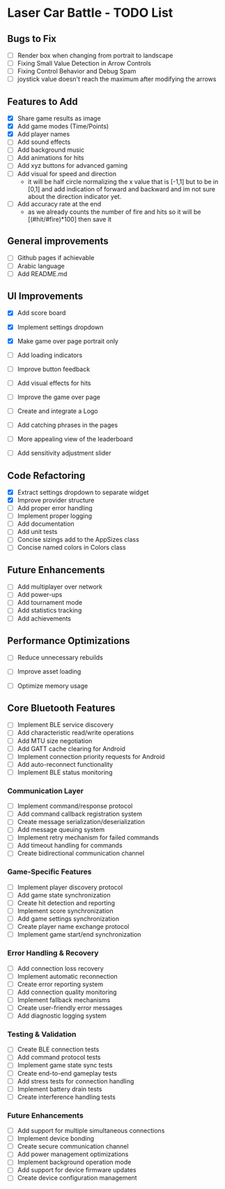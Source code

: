 # Laser Car Battle - TODO List

## Bugs to Fix
- [ ] Render box when changing from portrait to landscape
- [ ] Fixing Small Value Detection in Arrow Controls
- [ ] Fixing Control Behavior and Debug Spam
- [ ] joystick value doesn't reach the maximum after modifying the arrows 

## Features to Add
- [x] Share game results as image
- [x] Add game modes (Time/Points)
- [x] Add player names
- [ ] Add sound effects
- [ ] Add background music
- [ ] Add animations for hits
- [ ] Add xyz buttons for advanced gaming 
- [ ] Add visual for speed and direction
  - it will be half circle normalizing the x value that is [-1,1] but to be in [0,1] and add indication of forward and backward and im not sure about the direction indicator yet.
- [ ] Add accuracy rate at the end
  - as we already counts the number of fire and hits so it will be [(#hit/#fire)*100] then save it


## General improvements
- [ ] Github pages if achievable
- [ ] Arabic language 
- [ ] Add README.md

## UI Improvements
- [x] Add score board
- [x] Implement settings dropdown
- [x] Make game over page portrait only
- [ ] Add loading indicators
- [ ] Improve button feedback
- [ ] Add visual effects for hits
- [ ] Improve the game over page 
- [ ] Create and integrate a Logo
- [ ] Add catching phrases in the pages
- [ ] More appealing view of the leaderboard
- [ ] Add sensitivity adjustment slider


## Code Refactoring
- [x] Extract settings dropdown to separate widget
- [x] Improve provider structure
- [ ] Add proper error handling
- [ ] Implement proper logging
- [ ] Add documentation
- [ ] Add unit tests
- [ ] Concise sizings add to the AppSizes class
- [ ] Concise named colors in Colors class

## Future Enhancements
- [ ] Add multiplayer over network
- [ ] Add power-ups
- [ ] Add tournament mode
- [ ] Add statistics tracking
- [ ] Add achievements

## Performance Optimizations
- [ ] Reduce unnecessary rebuilds
- [ ] Improve asset loading
- [ ] Optimize memory usage



## Core Bluetooth Features
- [ ] Implement BLE service discovery
- [ ] Add characteristic read/write operations
- [ ] Add MTU size negotiation
- [ ] Add GATT cache clearing for Android
- [ ] Implement connection priority requests for Android
- [ ] Add auto-reconnect functionality
- [ ] Implement BLE status monitoring

### Communication Layer
- [ ] Implement command/response protocol
- [ ] Add command callback registration system
- [ ] Create message serialization/deserialization
- [ ] Add message queuing system
- [ ] Implement retry mechanism for failed commands
- [ ] Add timeout handling for commands
- [ ] Create bidirectional communication channel

### Game-Specific Features
- [ ] Implement player discovery protocol
- [ ] Add game state synchronization
- [ ] Create hit detection and reporting
- [ ] Implement score synchronization
- [ ] Add game settings synchronization
- [ ] Create player name exchange protocol
- [ ] Implement game start/end synchronization

### Error Handling & Recovery
- [ ] Add connection loss recovery
- [ ] Implement automatic reconnection
- [ ] Create error reporting system
- [ ] Add connection quality monitoring
- [ ] Implement fallback mechanisms
- [ ] Create user-friendly error messages
- [ ] Add diagnostic logging system

### Testing & Validation
- [ ] Create BLE connection tests
- [ ] Add command protocol tests
- [ ] Implement game state sync tests
- [ ] Create end-to-end gameplay tests
- [ ] Add stress tests for connection handling
- [ ] Implement battery drain tests
- [ ] Create interference handling tests

### Future Enhancements
- [ ] Add support for multiple simultaneous connections
- [ ] Implement device bonding
- [ ] Create secure communication channel
- [ ] Add power management optimizations
- [ ] Implement background operation mode
- [ ] Add support for device firmware updates
- [ ] Create device configuration management
